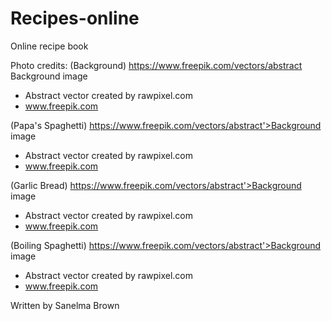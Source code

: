 # Recipes-online
Online recipe book

Photo credits:
(Background)
https://www.freepik.com/vectors/abstract 
Background image 
- Abstract vector created by rawpixel.com 
- www.freepik.com

(Papa's Spaghetti)
https://www.freepik.com/vectors/abstract'>Background image 
- Abstract vector created by rawpixel.com 
- www.freepik.com

(Garlic Bread)
https://www.freepik.com/vectors/abstract'>Background image 
- Abstract vector created by rawpixel.com 
- www.freepik.com

(Boiling Spaghetti)
https://www.freepik.com/vectors/abstract'>Background image 
- Abstract vector created by rawpixel.com 
- www.freepik.com


Written by Sanelma Brown